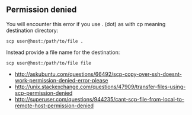 ## Permission denied

You will encounter this error if you use . (dot) as with cp meaning destination directory:

`scp user@host:/path/to/file .`

Instead provide a file name for the destination:

`scp user@host:/path/to/file file`

- http://askubuntu.com/questions/66492/scp-copy-over-ssh-doesnt-work-permission-denied-error-please
- http://unix.stackexchange.com/questions/47909/transfer-files-using-scp-permission-denied
- http://superuser.com/questions/944235/cant-scp-file-from-local-to-remote-host-permission-denied
